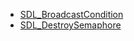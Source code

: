 <!-- BEGIN CATEGORY LIST -->
- [SDL_BroadcastCondition](SDL_BroadcastCondition)
- [SDL_DestroySemaphore](SDL_DestroySemaphore)
<!-- END CATEGORY LIST -->
